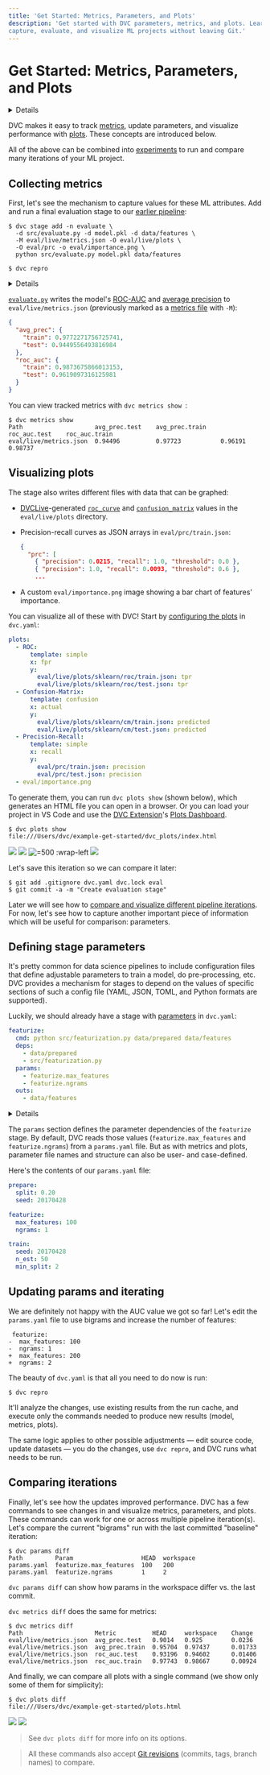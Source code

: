 ```yaml
---
title: 'Get Started: Metrics, Parameters, and Plots'
description: 'Get started with DVC parameters, metrics, and plots. Learn how to
capture, evaluate, and visualize ML projects without leaving Git.'
---
```


# Get Started: Metrics, Parameters, and Plots

<details>

### 🎬 Click to watch a video intro.

https://youtu.be/bu3l75eQlQo

</details>

DVC makes it easy to track [metrics](/doc/command-reference/metrics), update
<abbr>parameters</abbr>, and visualize performance with
[plots](/doc/command-reference/plots). These concepts are introduced below.

<admon type="tip">

All of the above can be combined into [experiments] to run and compare many
iterations of your ML project.

[experiments]: /doc/start/experiments

</admon>

## Collecting metrics

First, let's see the mechanism to capture values for these ML attributes. Add
and run a final evaluation stage to our [earlier pipeline]:

```cli
$ dvc stage add -n evaluate \
  -d src/evaluate.py -d model.pkl -d data/features \
  -M eval/live/metrics.json -O eval/live/plots \
  -O eval/prc -o eval/importance.png \
  python src/evaluate.py model.pkl data/features

$ dvc repro
```

[earlier pipeline]: /doc/start/data-management/data-pipelines

<details>

### 💡 Expand to see what happens under the hood.

The `-O` option here specifies an output that will not be <abbr>cached</abbr> by
DVC, and `-M` specifies a metrics file (that will also not be cached).
`dvc stage add` generates a new stage in the `dvc.yaml` file:

```yaml
evaluate:
  cmd: python src/evaluate.py model.pkl data/features
  deps:
    - data/features
    - model.pkl
    - src/evaluate.py
  outs:
    - eval/importance.png
    - eval/live/plots:
        cache: false
    - eval/prc:
        cache: false
  metrics:
    - eval/live/metrics.json:
        cache: false
```

The biggest difference from previous stages in our pipeline is the new `metrics`
section. Metrics files contain scalar values (e.g. `AUC`) to compare across
iterations.

<admon type="info">

With `cache: false`, DVC skips caching the output, as we want these JSON metrics
files to be versioned by Git.

</admon>

</details>

[`evaluate.py`] writes the model's [ROC-AUC] and [average precision] to
`eval/live/metrics.json` (previously marked as a [metrics file] with `-M`):

```json
{
  "avg_prec": {
    "train": 0.9772271756725741,
    "test": 0.9449556493816984
  },
  "roc_auc": {
    "train": 0.9873675866013153,
    "test": 0.9619097316125981
  }
}
```

You can view tracked metrics with `dvc metrics show `:

```dvc
$ dvc metrics show
Path                    avg_prec.test    avg_prec.train    roc_auc.test    roc_auc.train
eval/live/metrics.json  0.94496          0.97723           0.96191         0.98737
```

[`evaluate.py`]:
  https://github.com/iterative/example-get-started/blob/master/src/evaluate.py
[roc-auc]:
  https://scikit-learn.org/stable/modules/model_evaluation.html#receiver-operating-characteristic-roc
[average precision]:
  https://scikit-learn.org/stable/modules/model_evaluation.html#precision-recall-and-f-measures
[metrics file]: /doc/command-reference/metrics#supported-file-formats

## Visualizing plots

The stage also writes different files with data that can be graphed:

- [DVCLive]-generated [`roc_curve`] and [`confusion_matrix`] values in the
  `eval/live/plots` directory.
- Precision-recall curves as JSON arrays in `eval/prc/train.json`:

  ```json
  {
    "prc": [
      { "precision": 0.0215, "recall": 1.0, "threshold": 0.0 },
      { "precision": 1.0, "recall": 0.0093, "threshold": 0.6 },
      ...
  ```

- A custom `eval/importance.png` image showing a bar chart of features'
  importance.

You can visualize all of these with DVC! Start by [configuring the
plots][plots files] in `dvc.yaml`:

```yaml
plots:
  - ROC:
      template: simple
      x: fpr
      y:
        eval/live/plots/sklearn/roc/train.json: tpr
        eval/live/plots/sklearn/roc/test.json: tpr
  - Confusion-Matrix:
      template: confusion
      x: actual
      y:
        eval/live/plots/sklearn/cm/train.json: predicted
        eval/live/plots/sklearn/cm/test.json: predicted
  - Precision-Recall:
      template: simple
      x: recall
      y:
        eval/prc/train.json: precision
        eval/prc/test.json: precision
  - eval/importance.png
```

To generate them, you can run `dvc plots show` (shown below), which generates an
HTML file you can open in a browser. Or you can load your project in VS Code and
use the [DVC Extension]'s [Plots Dashboard].

```cli
$ dvc plots show
file:///Users/dvc/example-get-started/dvc_plots/index.html
```

![](/img/plots_prc_get_started_show.svg)
![](/img/plots_roc_get_started_show.svg)
![](/img/plots_importance_get_started_show.png '=500 :wrap-left')
![](/img/plots_cm_get_started_show.svg)

Let's save this iteration so we can compare it later:

```cli
$ git add .gitignore dvc.yaml dvc.lock eval
$ git commit -a -m "Create evaluation stage"
```

Later we will see how to
[compare and visualize different pipeline iterations](#comparing-iterations).
For now, let's see how to capture another important piece of information which
will be useful for comparison: parameters.

[dvclive]: /doc/dvclive
[`roc_curve`]:
  https://scikit-learn.org/stable/modules/generated/sklearn.metrics.roc_curve.html
[`confusion_matrix`]:
  https://scikit-learn.org/stable/modules/generated/sklearn.metrics.confusion_matrix.html
[plots files]: /doc/user-guide/project-structure/dvcyaml-files#plots
[plots dashboard]:
  https://github.com/iterative/vscode-dvc/blob/main/extension/resources/walkthrough/plots.md
[dvc extension]:
  https://marketplace.visualstudio.com/items?itemName=Iterative.dvc

## Defining stage parameters

It's pretty common for data science pipelines to include configuration files
that define adjustable parameters to train a model, do pre-processing, etc. DVC
provides a mechanism for stages to depend on the values of specific sections of
such a config file (YAML, JSON, TOML, and Python formats are supported).

Luckily, we should already have a stage with
[parameters](/doc/command-reference/params) in `dvc.yaml`:

```yaml
featurize:
  cmd: python src/featurization.py data/prepared data/features
  deps:
    - data/prepared
    - src/featurization.py
  params:
    - featurize.max_features
    - featurize.ngrams
  outs:
    - data/features
```

<details>

### ⚙️ Expand to recall how it was generated.

The `featurize` stage was created with this `dvc stage add` command. Notice the
argument sent to the `-p` option (short for `--params`):

```cli
$ dvc stage add -n featurize \
          -p featurize.max_features,featurize.ngrams \
          -d src/featurization.py -d data/prepared \
          -o data/features \
          python src/featurization.py data/prepared data/features
```

</details>

The `params` section defines the parameter dependencies of the `featurize`
stage. By default, DVC reads those values (`featurize.max_features` and
`featurize.ngrams`) from a `params.yaml` file. But as with metrics and plots,
parameter file names and structure can also be user- and case-defined.

Here's the contents of our `params.yaml` file:

```yaml
prepare:
  split: 0.20
  seed: 20170428

featurize:
  max_features: 100
  ngrams: 1

train:
  seed: 20170428
  n_est: 50
  min_split: 2
```

## Updating params and iterating

We are definitely not happy with the AUC value we got so far! Let's edit the
`params.yaml` file to use bigrams and increase the number of features:

```git
 featurize:
-  max_features: 100
-  ngrams: 1
+  max_features: 200
+  ngrams: 2
```

The beauty of `dvc.yaml` is that all you need to do now is run:

```cli
$ dvc repro
```

It'll analyze the changes, use existing results from the <abbr>run cache</abbr>,
and execute only the commands needed to produce new results (model, metrics,
plots).

The same logic applies to other possible adjustments — edit source code, update
datasets — you do the changes, use `dvc repro`, and DVC runs what needs to be
run.

## Comparing iterations

Finally, let's see how the updates improved performance. DVC has a few commands
to see changes in and visualize metrics, parameters, and plots. These commands
can work for one or across multiple pipeline iteration(s). Let's compare the
current "bigrams" run with the last committed "baseline" iteration:

```cli
$ dvc params diff
Path         Param                   HEAD  workspace
params.yaml  featurize.max_features  100   200
params.yaml  featurize.ngrams        1     2
```

`dvc params diff` can show how params in the workspace differ vs. the last
commit.

`dvc metrics diff` does the same for metrics:

```cli
$ dvc metrics diff
Path                    Metric          HEAD     workspace    Change
eval/live/metrics.json  avg_prec.test   0.9014   0.925        0.0236
eval/live/metrics.json  avg_prec.train  0.95704  0.97437      0.01733
eval/live/metrics.json  roc_auc.test    0.93196  0.94602      0.01406
eval/live/metrics.json  roc_auc.train   0.97743  0.98667      0.00924
```

And finally, we can compare all plots with a single command (we show only some
of them for simplicity):

```cli
$ dvc plots diff
file:///Users/dvc/example-get-started/plots.html
```

![](/img/plots_prc_get_started_diff.svg)
![](/img/plots_importance_get_started_diff.png)

> See `dvc plots diff` for more info on its options.

> All these commands also accept
> [Git revisions](https://git-scm.com/docs/gitrevisions) (commits, tags, branch
> names) to compare.
